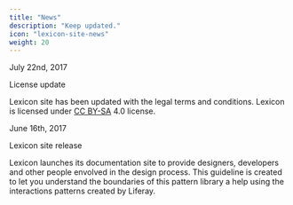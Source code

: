 ```yaml
---
title: "News"
description: "Keep updated."
icon: "lexicon-site-news"
weight: 20
---
```


<time>July 22nd, 2017</time>
<p>License update</p>

Lexicon site has been updated with the legal terms and conditions. Lexicon is licensed under [CC BY-SA](https://creativecommons.org/licenses/by-sa/4.0/) 4.0 license.

<time>June 16th, 2017</time>
<p>Lexicon site release</p>

Lexicon launches its documentation site to provide designers, developers and other people envolved in the design process. This guideline is created to let you understand the boundaries of this pattern library a help using the interactions patterns created by Liferay.